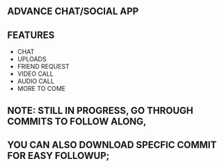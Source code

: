 ## ADVANCE CHAT/SOCIAL APP 

## FEATURES
-  CHAT
-  UPLOADS
-  FRIEND REQUEST
-  VIDEO CALL
-  AUDIO CALL
-  MORE TO COME

## NOTE: STILL IN PROGRESS, GO THROUGH COMMITS TO FOLLOW ALONG,
## YOU CAN ALSO DOWNLOAD SPECFIC COMMIT FOR EASY FOLLOWUP;